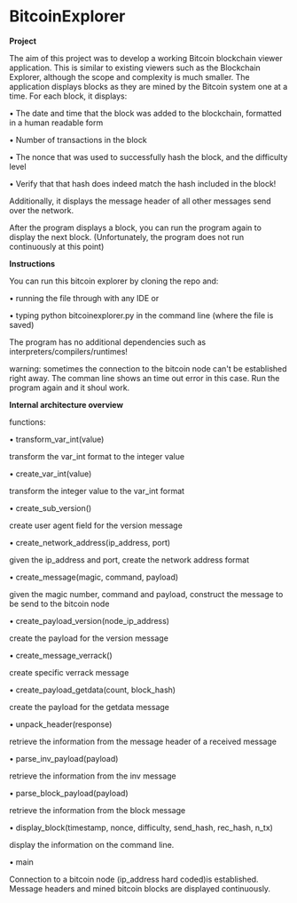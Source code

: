 # BitcoinExplorer

**Project**

The aim of this project was to develop a working Bitcoin blockchain viewer application. This is similar to existing viewers such as the Blockchain Explorer, although the scope and complexity is much smaller. The application displays blocks as they are mined by the Bitcoin system one at a time. For each block, it displays:

• The date and time that the block was added to the blockchain, formatted in a human
readable form

• Number of transactions in the block

• The nonce that was used to successfully hash the block, and the difficulty level

• Verify that that hash does indeed match the hash included in the block!

Additionally, it displays the message header of all other messages send over the network.

After the program displays a block, you can run the program again to display the next block.
(Unfortunately, the program does not run continuously at this point)

**Instructions**

You can run this bitcoin explorer by cloning the repo and:

• running the file through with any IDE or

• typing python bitcoinexplorer.py in the command line (where the file is saved)

The program has no additional dependencies such as interpreters/compilers/runtimes!

warning: sometimes the connection to the bitcoin node can't be established right away. The comman line shows an time out error in this case. Run the program again and it shoul work.

**Internal architecture overview**

functions:

• transform_var_int(value)

transform the var_int format to the integer value

• create_var_int(value)

transform the integer value to the var_int format

• create_sub_version()

create user agent field for the version message

• create_network_address(ip_address, port)

given the ip_address and port, create the network address format

• create_message(magic, command, payload)

given the magic number, command and payload, construct the message to be send to the bitcoin node

• create_payload_version(node_ip_address)

create the payload for the version message

• create_message_verrack()

create specific verrack message

• create_payload_getdata(count, block_hash)

create the payload for the getdata message

• unpack_header(response)

retrieve the information from the message header of a received message

• parse_inv_payload(payload)

retrieve the information from the inv message

• parse_block_payload(payload)

retrieve the information from the block message

• display_block(timestamp, nonce, difficulty, send_hash, rec_hash, n_tx)

display the information on the command line.

• main

Connection to a bitcoin node (ip_address hard coded)is established. Message headers and mined bitcoin blocks are displayed continuously.
